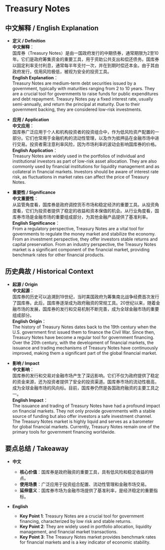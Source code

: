 # Treasury Notes

## 中文解释 / English Explanation

* **定义 / Definition**  
  **中文解释**：  
  国库券（Treasury Notes）是由一国政府发行的中期债券，通常期限为2至10年。它们是政府筹集资金的重要工具，用于资助公共支出和偿还债务。国库券以固定利率支付利息，通常每半年支付一次，并在到期时偿还本金。由于其由政府发行，信用风险极低，被视为安全的投资工具。  
  **English Explanation**：  
  Treasury Notes are medium-term debt securities issued by a government, typically with maturities ranging from 2 to 10 years. They are a crucial tool for governments to raise funds for public expenditures and debt repayment. Treasury Notes pay a fixed interest rate, usually semi-annually, and return the principal at maturity. Due to their government backing, they are considered low-risk investments.

* **应用 / Application**  
  **中文应用**：  
  国库券广泛应用于个人和机构投资者的投资组合中，作为低风险资产配置的一部分。它们也常用于金融机构的流动性管理，以及作为抵押品在金融市场中进行交易。投资者需注意利率风险，因为市场利率的波动会影响国库券的价格。  
  **English Application**：  
  Treasury Notes are widely used in the portfolios of individual and institutional investors as part of low-risk asset allocation. They are also commonly used by financial institutions for liquidity management and as collateral in financial markets. Investors should be aware of interest rate risk, as fluctuations in market rates can affect the price of Treasury Notes.

* **重要性 / Significance**  
  **中文重要性**：  
  从监管角度看，国库券是政府调控货币市场和稳定经济的重要工具。从投资角度看，它们为投资者提供了稳定的收益和资本保值的机会。从行业角度看，国库券市场是金融市场的重要组成部分，为其他金融产品提供了基准利率。  
  **English Significance**：  
  From a regulatory perspective, Treasury Notes are a vital tool for governments to regulate the money market and stabilize the economy. From an investment perspective, they offer investors stable returns and capital preservation. From an industry perspective, the Treasury Notes market is a significant component of the financial market, providing benchmark rates for other financial products.

## 历史典故 / Historical Context

* **起源 / Origin**  
  **中文起源**：  
  国库券的历史可以追溯到19世纪，当时美国政府为筹集南北战争经费首次发行了国库券。此后，国库券逐渐成为政府融资的常规工具。20世纪以来，随着金融市场的发展，国库券的发行和交易机制不断完善，成为全球金融市场的重要组成部分。  
  **English Origin**：  
  The history of Treasury Notes dates back to the 19th century when the U.S. government first issued them to finance the Civil War. Since then, Treasury Notes have become a regular tool for government financing. Over the 20th century, with the development of financial markets, the issuance and trading mechanisms of Treasury Notes have continuously improved, making them a significant part of the global financial market.

* **影响 / Impact**  
  **中文影响**：  
  国库券的发行和交易对金融市场产生了深远影响。它们不仅为政府提供了稳定的资金来源，还为投资者提供了安全的投资渠道。国库券市场的流动性极高，成为全球金融市场的风向标。目前，国库券仍然是各国政府融资的主要工具之一。  
  **English Impact**：  
  The issuance and trading of Treasury Notes have had a profound impact on financial markets. They not only provide governments with a stable source of funding but also offer investors a safe investment channel. The Treasury Notes market is highly liquid and serves as a barometer for global financial markets. Currently, Treasury Notes remain one of the primary tools for government financing worldwide.

## 要点总结 / Takeaway

* **中文**  
  - **核心价值**：国库券是政府融资的重要工具，具有低风险和稳定收益的特点。  
  - **使用场景**：广泛应用于投资组合配置、流动性管理和金融市场交易。  
  - **延伸意义**：国库券市场为金融市场提供了基准利率，是经济稳定的重要指标。

* **English**  
  - **Key Point 1**: Treasury Notes are a crucial tool for government financing, characterized by low risk and stable returns.  
  - **Key Point 2**: They are widely used in portfolio allocation, liquidity management, and financial market transactions.  
  - **Key Point 3**: The Treasury Notes market provides benchmark rates for financial markets and is a key indicator of economic stability.